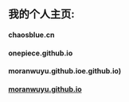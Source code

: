 ## 我的个人主页:



#### chaosblue.cn

#### onepiece.github.io
#### moranwuyu.github.ioe.github.io)
#### [moranwuyu.github.io](moranwuyu.github.io)